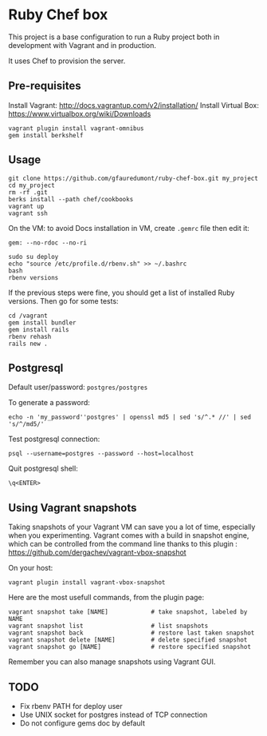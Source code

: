 Ruby Chef box
=============

This project is a base configuration to run a Ruby project both in development with Vagrant and in production.

It uses Chef to provision the server.

Pre-requisites
--------------

Install Vagrant: http://docs.vagrantup.com/v2/installation/
Install Virtual Box: https://www.virtualbox.org/wiki/Downloads

```shell
vagrant plugin install vagrant-omnibus
gem install berkshelf
```

Usage
-----

```shell
git clone https://github.com/gfauredumont/ruby-chef-box.git my_project
cd my_project
rm -rf .git
berks install --path chef/cookbooks
vagrant up
vagrant ssh
```

On the VM:
to avoid Docs installation in VM, create `.gemrc` file then edit it:
```shell
gem: --no-rdoc --no-ri
```

```shell
sudo su deploy
echo "source /etc/profile.d/rbenv.sh" >> ~/.bashrc
bash
rbenv versions
```

If the previous steps were fine, you should get a list of installed Ruby versions. Then go for some tests:
```shell
cd /vagrant
gem install bundler
gem install rails
rbenv rehash
rails new .
```

Postgresql
----------
Default user/password: `postgres/postgres`

To generate a password:
```shell
echo -n 'my_password''postgres' | openssl md5 | sed 's/^.* //' | sed 's/^/md5/'
```

Test postgresql connection:
```shell
psql --username=postgres --password --host=localhost
```

Quit postgresql shell:
```shell
\q<ENTER>
```


Using Vagrant snapshots
-----------------------
Taking snapshots of your Vagrant VM can save you a lot of time, especially when you experimenting. Vagrant comes with a build in snapshot engine, which can be controlled from the command line thanks to this plugin :
https://github.com/dergachev/vagrant-vbox-snapshot

On your host:
```shell
vagrant plugin install vagrant-vbox-snapshot
```

Here are the most usefull commands, from the plugin page:
```shell
vagrant snapshot take [NAME]            # take snapshot, labeled by NAME
vagrant snapshot list                   # list snapshots
vagrant snapshot back                   # restore last taken snapshot
vagrant snapshot delete [NAME]          # delete specified snapshot
vagrant snapshot go [NAME]				# restore specified snapshot
```

Remember you can also manage snapshots using Vagrant GUI. 


TODO
----
* Fix rbenv PATH for deploy user
* Use UNIX socket for postgres instead of TCP connection
* Do not configure gems doc by default
